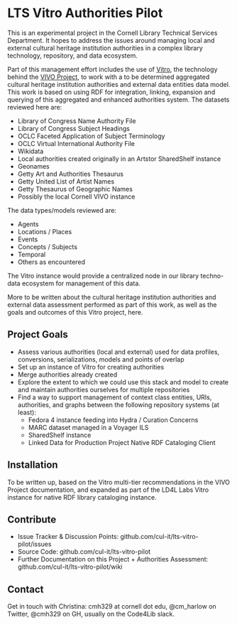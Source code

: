 LTS Vitro Authorities Pilot
========

This is an experimental project in the Cornell Library Technical Services Department. It hopes to address the issues around managing local and external cultural heritage institution authorities in a complex library technology, repository, and data ecosystem.

Part of this management effort includes the use of [Vitro](https://github.com/vivo-project/Vitro/tree/maint-rel-1.8/), the technology behind the [VIVO Project](https://github.com/vivo-project/), to work with a to be determined aggregated cultural heritage institution authorities and external data entities data model. This work is based on using RDF for integration, linking, expansion and querying of this aggregated and enhanced authorities system. The datasets reviewed here are:

- Library of Congress Name Authority File
- Library of Congress Subject Headings
- OCLC Faceted Application of Subject Terminology
- OCLC Virtual International Authority File
- Wikidata
- Local authorities created originally in an Artstor SharedShelf instance
- Geonames
- Getty Art and Authorities Thesaurus
- Getty United List of Artist Names
- Getty Thesaurus of Geographic Names
- Possibly the local Cornell VIVO instance

The data types/models reviewed are:

- Agents
- Locations / Places
- Events
- Concepts / Subjects
- Temporal
- Others as encountered

The Vitro instance would provide a centralized node in our library techno-data ecosystem for management of this data.

More to be written about the cultural heritage institution authorities and external data assessment performed as part of this work, as well as the goals and outcomes of this Vitro project, here.

Project Goals
-------------

- Assess various authorities (local and external) used for data profiles, conversions, serializations, models and points of overlap
- Set up an instance of Vitro for creating authorities
- Merge authorities already created
- Explore the extent to which we could use this stack and model to create and maintain authorities ourselves for multiple repositories
- Find a way to support management of context class entities, URIs, authorities, and graphs between the following repository systems (at least):
    - Fedora 4 instance feeding into Hydra / Curation Concerns
    - MARC dataset managed in a Voyager ILS
    - SharedShelf instance
    - Linked Data for Production Project Native RDF Cataloging Client

Installation
------------

To be written up, based on the Vitro multi-tier recommendations in the VIVO Project documentation, and expanded as part of the LD4L Labs Vitro instance for native RDF library cataloging instance.

Contribute
----------

- Issue Tracker & Discussion Points: github.com/cul-it/lts-vitro-pilot/issues
- Source Code: github.com/cul-it/lts-vitro-pilot
- Further Documentation on this Project + Authorities Assessment: github.com/cul-it/lts-vitro-pilot/wiki

Contact
-------

Get in touch with Christina: cmh329 at cornell dot edu, @cm_harlow on Twitter, @cmh329 on GH, usually on the Code4Lib slack.
